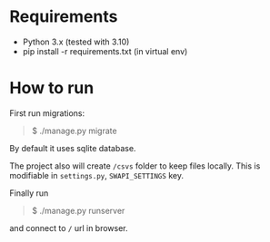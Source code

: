 Requirements
============

* Python 3.x (tested with 3.10)
* pip install -r requirements.txt (in virtual env)

How to run
==========

First run migrations:

> $ ./manage.py migrate

By default it uses sqlite database.

The project also will create `/csvs` folder to keep
files locally. This is modifiable in `settings.py`,
`SWAPI_SETTINGS` key.

Finally run

> $ ./manage.py runserver

and connect to `/` url in browser.

